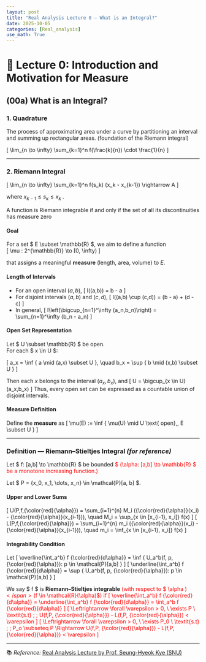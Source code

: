```yaml
---
layout: post
title: "Real Analysis Lecture 0 — What is an Integral?"
date: 2025-10-05
categories: [Real_analysis]
use_math: True
---
```


# 📘 Lecture 0: Introduction and Motivation for Measure

## (00a) What is an Integral?

### 1. Quadrature <!-- % 구적법 -->
The process of approximating area under a curve by partitioning an interval and summing up rectangular areas. (foundation of the Riemann integral)

\[
\lim_{n \to \infty} \sum_{k=1}^n f(\frac{k}{n}) \cdot \frac{1}{n}
\]


---

### 2. Riemann Integral <!-- % 리만 적분 -->

\[
\lim_{n \to \infty} \sum_{k=1}^n f(s_k) (x_k - x_{k-1}) \rightarrow A
\]

where  $x_{k-1} \le s_k \le x_k$ .

A function is Riemann integrable if and only if the set of all its discontinuities has measure zero 




#### Goal
For a set $ E \subset \mathbb{R} $, we aim to define a function  
\[
\mu : 2^{\mathbb{R}} \to [0, \infty)
\]

that assigns a meaningful **measure** (length, area, volume) to $E$.

#### Length of Intervals
- For an open interval $(a,b)$,
  \[
  l((a,b)) = b - a
  \]
- For disjoint intervals $(a,b)$ and $(c,d)$,
  \[
  l((a,b) \cup (c,d)) = (b - a) + (d - c)
  \]
- In general,
  \[
  l\left(\bigcup_{n=1}^\infty (a_n,b_n)\right) = \sum_{n=1}^\infty (b_n - a_n)
  \]

#### Open Set Representation
Let $ U \subset \mathbb{R} $ be open.  
For each $ x \in U $:

\[
a_x = \inf \{ a \mid (a,x) \subset U \}, \quad
b_x = \sup \{ b \mid (x,b) \subset U \}
\]

Then each $x$ belongs to the interval $(a_x,b_x)$, and
\[
U = \bigcup_{x \in U} (a_x,b_x)
\]
Thus, every open set can be expressed as a countable union of disjoint intervals. 

#### Measure Definition
Define the **measure** as
\[
\mu(E) := \inf \{ \mu(U) \mid U \text{ open},\, E \subset U \}
\]

---

### Definition — Riemann–Stieltjes Integral *(for reference)* <!-- % 리만-스틸체스 적분 -->
Let $ f: [a,b] \to \mathbb{R} $ be bounded <span style="color:red">$ (\alpha: [a,b] \to \mathbb{R} $ be a monotone increasing function.)</span>

Let $ P = \{x_0, x_1, \dots, x_n\} \in \mathcal{P}[a, b] $.

#### Upper and Lower Sums
\[
U(P,f,{\color{red}{\alpha}}) = \sum_{i=1}^{n} M_i ({\color{red}{\alpha}}(x_i) - {\color{red}{\alpha}}(x_{i-1})), \quad 
M_i = \sup_{x \in [x_{i-1}, x_i]} f(x)
\]
\[
L(P,f,{\color{red}{\alpha}}) = \sum_{i=1}^{n} m_i ({\color{red}{\alpha}}(x_i) - {\color{red}{\alpha}}(x_{i-1})), \quad 
m_i = \inf_{x \in [x_{i-1}, x_i]} f(x)
\]

#### Integrability Condition
Let 
\[
\overline{\int_a^b} f {\color{red}{d\alpha}} = \inf \{ U_a^b(f, p, {\color{red}{\alpha}}): p \in \mathcal{P}[a,b]  \}
\]
\[
\underline{\int_a^b} f {\color{red}{d\alpha}} = \sup \{ U_a^b(f, p, {\color{red}{\alpha}}): p \in \mathcal{P}[a,b]  \}
\]

We say $ f $ is **Riemann–Stieltjes integrable** <span style="color:red">(with respect to $ \alpha $)</span> ($f \in \mathcal{R}(\alpha)$) if
\[
\overline{\int_a^b} f {\color{red}{d\alpha}}  = \underline{\int_a^b} f {\color{red}{d\alpha}} = \int_a^b f {\color{red}{d\alpha}} 
\]
\[
\Leftrightarrow  \forall \varepsilon > 0, \ \exists P \ \textit{s.t} \; \; U(f,P, {\color{red}{\alpha}}) - L(f,P, {\color{red}{\alpha}}) < \varepsilon
\]
\[
\Leftrightarrow  \forall \varepsilon > 0, \ \exists P_0 \ \textit{s.t} \; \; P_o \subseteq P \Rightarrow U(f,P, {\color{red}{\alpha}}) - L(f,P, {\color{red}{\alpha}}) < \varepsilon
\]

---

📚 *Reference:* [Real Analysis Lecture by Prof. Seung-Hyeok Kye (SNU)](https://www.math.snu.ac.kr/~kye/lecture_V/V_real/index.html)
